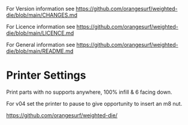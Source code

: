 For Version information see https://github.com/orangesurf/weighted-die/blob/main/CHANGES.md

For Licence information see https://github.com/orangesurf/weighted-die/blob/main/LICENCE.md

For General information see https://github.com/orangesurf/weighted-die/blob/main/README.md

# Printer Settings
Print parts with no supports anywhere, 100% infill & 6 facing down.

For v04 set the printer to pause to give opportunity to insert an m8 nut.

https://github.com/orangesurf/weighted-die/
